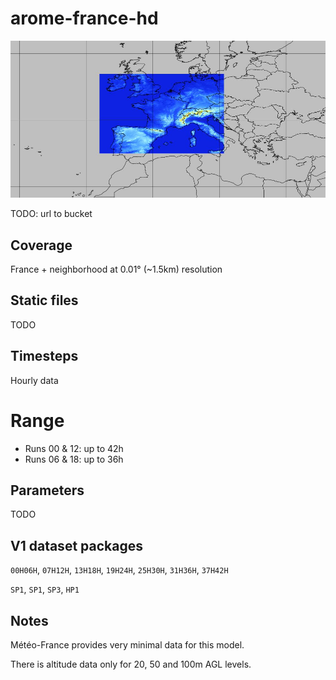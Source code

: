 # arome-france-hd

![](../img/domain-arome-france-hd.jpg)

TODO: url to bucket

## Coverage
France + neighborhood at 0.01° (~1.5km) resolution

## Static files

TODO

## Timesteps

Hourly data

# Range

* Runs 00 & 12: up to 42h
* Runs 06 & 18: up to 36h

## Parameters

TODO

## V1 dataset packages

`00H06H`, `07H12H`, `13H18H`, `19H24H`, `25H30H`, `31H36H`, `37H42H`

`SP1`, `SP1`, `SP3`, `HP1`

## Notes

Météo-France provides very minimal data for this model.

There is altitude data only for 20, 50 and 100m AGL levels.
